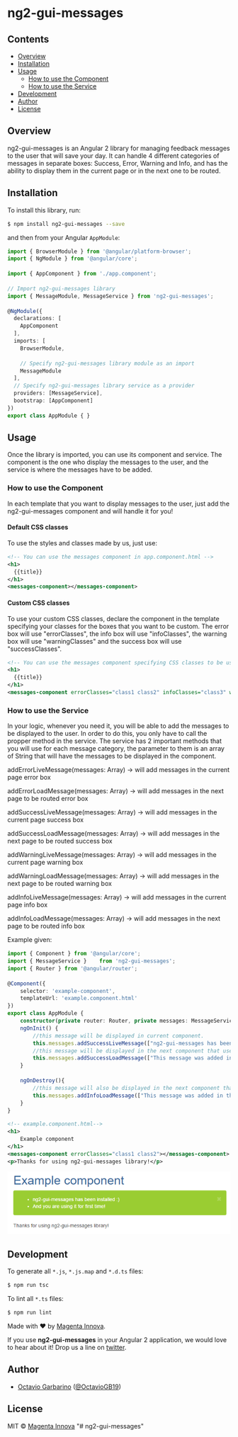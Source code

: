 # ng2-gui-messages

## Contents
* [Overview]
* [Installation]
* [Usage]
  + [How to use the Component]
  + [How to use the Service]
* [Development]
* [Author]
* [License]

## Overview
ng2-gui-messages is an Angular 2 library for managing feedback messages to the user that will save your day. It can handle 4 different categories of messages in separate boxes: Success, Error, Warning and Info, and has the ability to display them in the current page or in the next one to be routed.

## Installation

To install this library, run:

```bash
$ npm install ng2-gui-messages --save
```

and then from your Angular `AppModule`:

```typescript
import { BrowserModule } from '@angular/platform-browser';
import { NgModule } from '@angular/core';

import { AppComponent } from './app.component';

// Import ng2-gui-messages library
import { MessageModule, MessageService } from 'ng2-gui-messages';

@NgModule({
  declarations: [
    AppComponent
  ],
  imports: [
    BrowserModule,

    // Specify ng2-gui-messages library module as an import
    MessageModule
  ],
  // Specify ng2-gui-messages library service as a provider
  providers: [MessageService],
  bootstrap: [AppComponent]
})
export class AppModule { }
```
## Usage

Once the library is imported, you can use its component and service. The component is the one who display the messages to the user, and the service is where the messages have to be added.

### How to use the Component

In each template that you want to display messages to the user, just add the ng2-gui-messages component and will handle it for you!

#### Default CSS classes
To use the styles and classes made by us, just use:

```xml
<!-- You can use the messages component in app.component.html -->
<h1>
  {{title}}
</h1>
<messages-component></messages-component>
```
#### Custom CSS classes
To use your custom CSS classes, declare the component in the template specifying your classes for the boxes that you want to be custom. The error box will use "errorClasses", the info box will use "infoClasses", the warning box will use "warningClasses" and the success box will use "successClasses".
```xml
<!-- You can use the messages component specifying CSS classes to be used-->
<h1>
  {{title}}
</h1>
<messages-component errorClasses="class1 class2" infoClasses="class3" warningClasses="class1 class4" successClasses="class1"></messages-component>
```
### How to use the Service
In your logic, whenever you need it, you will be able to add the messages to be displayed to the user. In order to do this, you only have to call the propper method in the service. The service has 2 important methods that you will use for each message category, the parameter to them is an array of String that will have the messages to be displayed in the component.

addErrorLiveMessage(messages: Array<string>) -> will add messages in the current page error box 

addErrorLoadMessage(messages: Array<string>) -> will add messages in the next page to be routed error box 

addSuccessLiveMessage(messages: Array<string>) -> will add messages in the current page success box 

addSuccessLoadMessage(messages: Array<string>) -> will add messages in the next page to be routed success box 

addWarningLiveMessage(messages: Array<string>) -> will add messages in the current page warning box 

addWarningLoadMessage(messages: Array<string>) -> will add messages in the next page to be routed warning box 

addInfoLiveMessage(messages: Array<string>) -> will add messages in the current page info box 

addInfoLoadMessage(messages: Array<string>) -> will add messages in the next page to be routed info box 

Example given:
```typescript
import { Component } from '@angular/core';
import { MessageService }    from 'ng2-gui-messages';
import { Router } from '@angular/router';

@Component({
    selector: 'example-component',
    templateUrl: 'example.component.html'
})
export class AppModule {
    constructor(private router: Router, private messages: MessageService) {}
    ngOnInit() {
        //this message will be displayed in current component.
        this.messages.addSuccessLiveMessage(["ng2-gui-messages has been installed :)", "And you are using it for first time!"]);
        //this message will be displayed in the next component that use ng2-gui-messages component.
        this.messages.addSuccessLoadMessage(["This message was added in the example component!"]);
    }

    ngOnDestroy(){
        //this message will also be displayed in the next component that use ng2-gui-messages component.
        this.messages.addInfoLoadMessage(["This message was added in the example component but will be displayed in a different box!"]);
    }
}
```
```xml
<!-- example.component.html-->
<h1>
    Example component
</h1>
<messages-component errorClasses="class1 class2"></messages-component>
<p>Thanks for using ng2-gui-messages library!</p>
```
<img src="Example.PNG"/>

## Development

To generate all `*.js`, `*.js.map` and `*.d.ts` files:

```bash
$ npm run tsc
```

To lint all `*.ts` files:

```bash
$ npm run lint
```
Made with ❤️ by [Magenta Innova](http://www.magentainnova.com).

If you use **ng2-gui-messages** in your Angular 2 application, we would love to hear about it! Drop us a line on [twitter].

## Author
* [Octavio Garbarino](https://github.com/octaviog) ([@OctavioGB19](https://twitter.com/OctavioGB19))

## License

MIT © [Magenta Innova](https://github.com/magenta-innova)
"# ng2-gui-messages" 

<!--- In file -->
[Overview]: #overview
[Installation]: #installation
[Usage]: #usage
[How to use the Component]: #how-to-use-the-component
[How to use the Service]: #how-to-use-the-service
[Development]: #development
[Author]: #author
[License]: #license

<!--- External -->
[twitter]: https://twitter.com/magentainnova